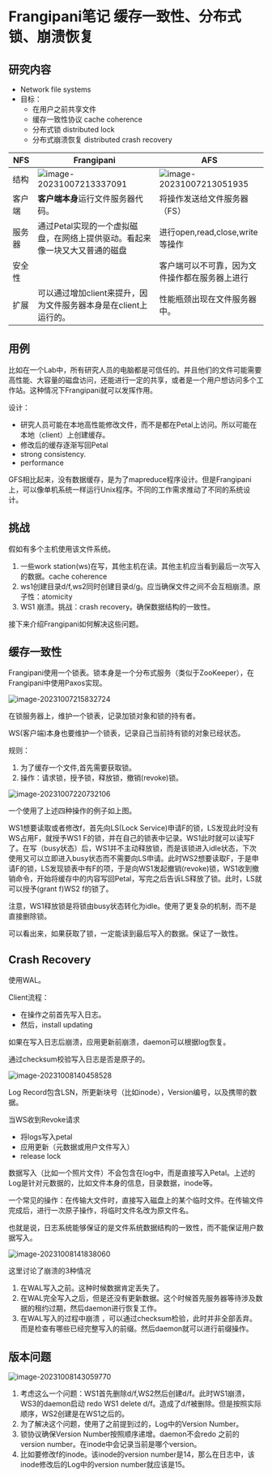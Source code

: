 # Frangipani笔记 缓存一致性、分布式锁、崩溃恢复

## 研究内容

- Network file systems
- 目标：
  - 在用户之前共享文件
  - 缓存一致性协议 cache coherence
  - 分布式锁 distributed lock
  - 分布式崩溃恢复 distributed crash recovery



| NFS    | Frangipani                                                   | AFS                                                          |
| ------ | ------------------------------------------------------------ | ------------------------------------------------------------ |
| 结构   | ![image-20231007213337091](https://antio2-1258695065.cos.ap-chengdu.myqcloud.com/img/blogimage-20231007213337091.png) | ![image-20231007213051935](https://antio2-1258695065.cos.ap-chengdu.myqcloud.com/img/blogimage-20231007213051935.png) |
| 客户端 | **客户端本身**运行文件服务器代码。                           | 将操作发送给文件服务器（FS）                                 |
| 服务器 | 通过Petal实现的一个虚拟磁盘，在网络上提供驱动。看起来像一块又大又普通的磁盘 | 进行open,read,close,write等操作                              |
| 安全性 |                                                              | 客户端可以不可靠，因为文件操作都在服务器上进行               |
| 扩展   | 可以通过增加client来提升，因为文件服务器本身是在client上运行的。 | 性能瓶颈出现在文件服务器中。                                 |



## 用例

比如在一个Lab中，所有研究人员的电脑都是可信任的。并且他们的文件可能需要高性能、大容量的磁盘访问，还能进行一定的共享，或者是一个用户想访问多个工作站。这种情况下Frangipani就可以发挥作用。

设计：

- 研究人员可能在本地高性能修改文件，而不是都在Petal上访问。所以可能在本地（client）上创建缓存。
- 修改后的缓存逐渐写回Petal
- strong consistency. 
- performance

GFS相比起来，没有数据缓存，是为了mapreduce程序设计。但是Frangipani上，可以像单机系统一样运行Unix程序。不同的工作需求推动了不同的系统设计。

## 挑战

假如有多个主机使用该文件系统。

1. 一些work station(ws)在写，其他主机在读。其他主机应当看到最后一次写入的数据。cache coherence
2. ws1创建目录d/f,ws2同时创建目录d/g。应当确保文件之间不会互相崩溃。原子性：atomicity
3. WS1 崩溃。挑战：crash recovery。确保数据结构的一致性。

接下来介绍Frangipani如何解决这些问题。

## 缓存一致性

Frangipani使用一个锁表。锁本身是一个分布式服务（类似于ZooKeeper），在Frangipani中使用Paxos实现。

![image-20231007215832724](https://antio2-1258695065.cos.ap-chengdu.myqcloud.com/img/blogimage-20231007215832724.png)

在锁服务器上，维护一个锁表，记录加锁对象和锁的持有者。

WS(客户端)本身也要维护一个锁表，记录自己当前持有锁的对象已经状态。

规则：

1. 为了缓存一个文件,首先需要获取锁。
2. 操作：请求锁，授予锁，释放锁，撤销(revoke)锁。

 

![image-20231007220732106](https://antio2-1258695065.cos.ap-chengdu.myqcloud.com/img/blogimage-20231007220732106.png)

一个使用了上述四种操作的例子如上图。

WS1想要读取或者修改f，首先向LS(Lock Service)申请F的锁，LS发现此时没有WS占用F，就授予WS1 F的锁，并在自己的锁表中记录。WS1此时就可以读写F了。在写（busy状态）后，WS1并不主动释放锁，而是该锁进入idle状态，下次使用又可以立即进入busy状态而不需要向LS申请。此时WS2想要读取F，于是申请F的锁，LS发现锁表中有F的项，于是向WS1发起撤销(revoke)锁，WS1收到撤销命令，开始将缓存中的内容写回Petal，写完之后告诉LS释放了锁。此时，LS就可以授予(grant f)WS2 f的锁了。

注意，WS1释放锁是将锁由busy状态转化为idle。使用了更复杂的机制，而不是直接删除锁。

可以看出来，如果获取了锁，一定能读到最后写入的数据。保证了一致性。



## Crash Recovery

使用WAL。

Client流程：

- 在操作之前首先写入日志。
- 然后，install updating

如果在写入日志后崩溃，应用更新前崩溃，daemon可以根据log恢复。

通过checksum校验写入日志是否是原子的。

![image-20231008140458528](https://antio2-1258695065.cos.ap-chengdu.myqcloud.com/img/blogimage-20231008140458528.png)

Log Record包含LSN，所更新块号（比如inode），Version编号，以及携带的数据。

当WS收到Revoke请求

- 将logs写入petal
- 应用更新（元数据或用户文件写入）
- release lock

数据写入（比如一个照片文件）不会包含在log中，而是直接写入Petal。上述的Log是针对元数据的，比如文件本身的信息，目录数据，inode等。

一个常见的操作：在传输大文件时，直接写入磁盘上的某个临时文件。在传输文件完成后，进行一次原子操作，将临时文件名改为原文件名。

也就是说，日志系统能够保证的是文件系统数据结构的一致性，而不能保证用户数据写入。

![image-20231008141838060](https://antio2-1258695065.cos.ap-chengdu.myqcloud.com/img/blogimage-20231008141838060.png)

这里讨论了崩溃的3种情况

1. 在WAL写入之前。这种时候数据肯定丢失了。
2. 在WAL完全写入之后，但是还没有更新数据。这个时候首先服务器等待涉及数据的租约过期，然后daemon进行恢复工作。
3. 在WAL写入的过程中崩溃 ，可以通过checksum检验，此时并非全部丢弃。而是检查有哪些已经完整写入的前缀。然后daemon就可以进行前缀操作。

## 版本问题

![image-20231008143059770](https://antio2-1258695065.cos.ap-chengdu.myqcloud.com/img/blogimage-20231008143059770.png)

1. 考虑这么一个问题：WS1首先删除d/f,WS2然后创建d/f。此时WS1崩溃，WS3的daemon启动 redo WS1 delete d/f。造成了d/f被删除。但是按照实际顺序，WS2创建是在WS1之后的。
2.  为了解决这个问题，使用了之前提到过的，Log中的Version Number。
3. 锁协议确保Version Number按照顺序递增。daemon不会redo 之前的version number。在inode中会记录当前是哪个version。
4. 比如要修改f的inode。该inode的version number是14，那么在日志中，该inode修改后的Log中的version number就应该是15。